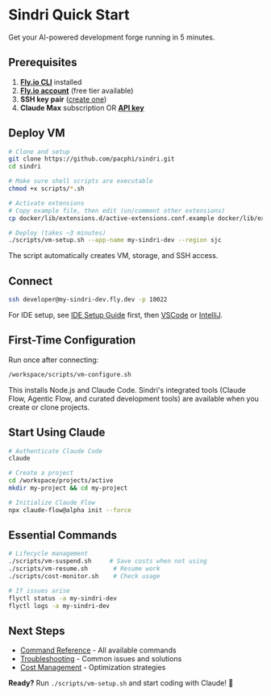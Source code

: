# Sindri Quick Start

Get your AI-powered development forge running in 5 minutes.

## Prerequisites

1. **[Fly.io CLI](https://fly.io/docs/flyctl/install/)** installed
2. **[Fly.io account](https://fly.io/signup)** (free tier available)
3. **SSH key pair** ([create one](TROUBLESHOOTING.md#creating-and-managing-ssh-keys))
4. **Claude Max** subscription OR **[API key](https://console.anthropic.com/settings/keys)**

## Deploy VM

```bash
# Clone and setup
git clone https://github.com/pacphi/sindri.git
cd sindri

# Make sure shell scripts are executable
chmod +x scripts/*.sh

# Activate extensions
# Copy example file, then edit (un/comment other extensions)
cp docker/lib/extensions.d/active-extensions.conf.example docker/lib/extensions.d/active-extensions.conf

# Deploy (takes ~3 minutes)
./scripts/vm-setup.sh --app-name my-sindri-dev --region sjc
```

The script automatically creates VM, storage, and SSH access.

## Connect

```bash
ssh developer@my-sindri-dev.fly.dev -p 10022
```

For IDE setup, see [IDE Setup Guide](IDE_SETUP.md) first, then [VSCode](VSCODE.md) or [IntelliJ](INTELLIJ.md).

## First-Time Configuration

Run once after connecting:

```bash
/workspace/scripts/vm-configure.sh
```

This installs Node.js and Claude Code.
Sindri's integrated tools (Claude Flow, Agentic Flow, and curated development tools) are available when you create or clone projects.

## Start Using Claude

```bash
# Authenticate Claude Code
claude

# Create a project
cd /workspace/projects/active
mkdir my-project && cd my-project

# Initialize Claude Flow
npx claude-flow@alpha init --force
```

## Essential Commands

```bash
# Lifecycle management
./scripts/vm-suspend.sh     # Save costs when not using
./scripts/vm-resume.sh       # Resume work
./scripts/cost-monitor.sh    # Check usage

# If issues arise
flyctl status -a my-sindri-dev
flyctl logs -a my-sindri-dev
```

## Next Steps

- [Command Reference](REFERENCE.md) - All available commands
- [Troubleshooting](TROUBLESHOOTING.md) - Common issues and solutions
- [Cost Management](COST_MANAGEMENT.md) - Optimization strategies

**Ready?** Run `./scripts/vm-setup.sh` and start coding with Claude! 🚀
